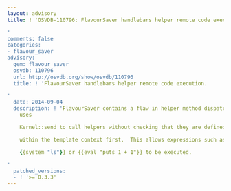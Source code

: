 ```yaml
---
layout: advisory
title: ! 'OSVDB-110796: FlavourSaver handlebars helper remote code execution.

'
comments: false
categories:
- flavour_saver
advisory:
  gem: flavour_saver
  osvdb: 110796
  url: http://osvdb.org/show/osvdb/110796
  title: ! 'FlavourSaver handlebars helper remote code execution.

'
  date: 2014-09-04
  description: ! 'FlavourSaver contains a flaw in helper method dispatch where it
    uses

    Kernel::send to call helpers without checking that they are defined

    within the template context first.  This allows expressions such as

    {{system "ls"}} or {{eval "puts 1 + 1"}} to be executed.

'
  patched_versions:
  - ! '>= 0.3.3'
---
```

